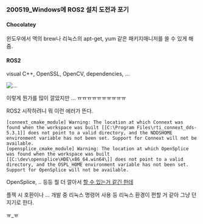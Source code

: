 ### 200519_Windows에 ROS2 설치 도전과 포기



#### Chocolatey

윈도우에서 맥의 brew나 리눅스의 apt-get, yum 같은 패키지매니저를 쓸 수 있게 해줌.



#### ROS2

visual C++, OpenSSL, OpenCV, dependencies, ... 

![...](C:\GIT\LABSSAFY\s02p31a302\docs\ayl\설치한게없지만기록하기위해남기는사진.png)

이렇게 뭔가를 많이 깔았지만 ... ㅠㅠㅠㅠㅠㅠㅠㅠㅠㅠ

ROS2 시작하려니 뭐 이런 에러가 뜬다.

```shell
[connext_cmake_module] Warning: The location at which Connext was found when the workspace was built [[C:\Program Files\rti_connext_dds-5.3.1]] does not point to a valid directory, and the NDDSHOME environment variable has not been set. Support for Connext will not be available.
[opensplice_cmake_module] Warning: The location at which OpenSplice was found when the workspace was built [[C:\dev\opensplice\HDE\x86_64.win64\]] does not point to a valid directory, and the OSPL_HOME environment variable has not been set. Support for OpenSplice will not be available.
```

OpenSplice, .. 등등 뭘 더 깔아서 [할 수 있는거 같긴 한데](http://www.programmersought.com/article/4954146258/)



플젝 시 호환이나 ... 개발 중 리눅스 명령어 사용 등 리눅스 환경이 편할 거 같아 그냥 던지기로 한다.

ㅠ_ㅠ